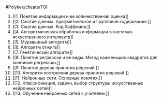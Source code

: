 #Polykek/cheats/TOI 

1. [[1. Понятие информации и ее количественная оценка]]
2. [[2. Сжатие данных. Арифметическое и Групповое кодирование.]]
3. [[3. Сжатие данных. Код Хаффмана.]]
4. [[4. Алгоритмическая обработка информации в системах искусственного интеллекта]]
5. [[5. Муравьиный алгоритм]]
6. [[6. Алгоритм отжига]]
7. [[7. Генетический алгоритм]]
8. [[8. Понятие регрессии и ее виды. Метод наименьших квадратов для линейной регрессии.]]
9. [[9. Понятие дерева принятия решений.]]
10. [[10. Алгоритм построения дерева принятия решений.]]
11. [[11. Нейронные сети. Основные понятия.]]
12. [[12. Классификация, задачи, выбор структуры искусственных нейронных сетей]]
13. [[13. Обучение нейронных сетей с учителем.]]
